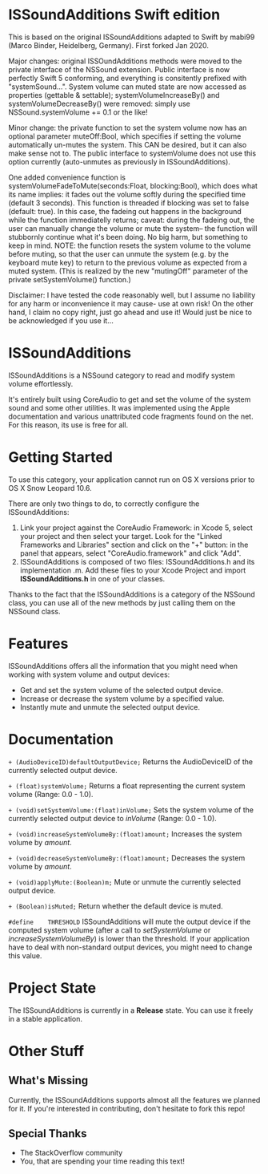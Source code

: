 ISSoundAdditions Swift edition
================
This is based on the original ISSoundAdditions adapted to Swift by mabi99 (Marco Binder, Heidelberg, Germany). First forked Jan 2020.

Major changes: original ISSOundAdditions methods were moved to the private interface of the NSSound extension. Public interface is now perfectly Swift 5 conforming, and everything is consitently prefixed with "systemSound...". System volume can muted state are now accessed as properties (gettable & settable); systemVolumeIncreaseBy() and systemVolumeDecreaseBy() were removed: simply use NSSound.systemVolume += 0.1 or the like!

Minor change: the private function to set the system volume now has an optional parameter muteOff:Bool, which specifies if setting the volume automatically un-mutes the system. This CAN be desired, but it can also make sense not to. The public interface to systemVolume does not use this option currently (auto-unmutes as previously in ISSoundAdditions).

One added convenience function is systemVolumeFadeToMute(seconds:Float, blocking:Bool), which does what its name implies: it fades out the volume softly during the specified time (default 3 seconds). This function is threaded if blocking was set to false (default: true). In this case, the fadeing out happens in the background while the function immediatelly returns; caveat: during the fadeing out, the user can manually change the volume or mute the system– the function will stubbornly continue what it's been doing. No big harm, but something to keep in mind. NOTE: the function resets the system volume to the volume before muting, so that the user can unmute the system (e.g. by the keyboard mute key) to return to the previous volume as expected from a muted system. (This is realized by the new "mutingOff" parameter of the private setSystemVolume() function.)

Disclaimer: I have tested the code reasonably well, but I assume no liability for any harm or inconvenience it may cause- use at own risk! On the other hand, I claim no copy right, just go ahead and use it! Would just be nice to be acknowledged if you use it...


ISSoundAdditions
================
ISSoundAdditions is a NSSound category to read and modify system volume effortlessly.

It's entirely built using CoreAudio to get and set the volume of the system sound and some other utilities.
It was implemented using the Apple documentation and various unattributed code fragments
found on the net. For this reason, its use is free for all.
 
Getting Started
=============
To use this category, your application cannot run on OS X versions prior to OS X Snow Leopard 10.6.

There are only two things to do, to correctly configure the ISSoundAdditions:

1. Link your project against the CoreAudio Framework: in Xcode 5, select your project and then select your target. Look for the "Linked Frameworks and Libraries" section and click on the "+" button: in the panel that appears, select "CoreAudio.framework" and click "Add".
2. ISSoundAdditions is composed of two files: ISSoundAdditions.h and its implementation .m. Add these files to your Xcode Project and import **ISSoundAdditions.h** in one of your classes.

Thanks to the fact that the ISSoundAdditions is a category of the NSSound class, you can use all of the new methods by just calling them on the NSSound class.

Features
=============
ISSoundAdditions offers all the information that you might need when working with system volume and output devices:

* Get and set the system volume of the selected output device.
* Increase or decrease the system volume by a specified value.
* Instantly mute and unmute the selected output device.

Documentation
=============

`+ (AudioDeviceID)defaultOutputDevice;`
Returns the AudioDeviceID of the currently selected output device.

`+ (float)systemVolume;`
Returns a float representing the current system volume (Range: 0.0 - 1.0).

`+ (void)setSystemVolume:(float)inVolume;`
Sets the system volume of the currently selected output device to *inVolume*  (Range: 0.0 - 1.0).

`+ (void)increaseSystemVolumeBy:(float)amount;`
Increases the system volume by *amount*.

`+ (void)decreaseSystemVolumeBy:(float)amount;`
Decreases the system volume by *amount*.

`+ (void)applyMute:(Boolean)m;`
Mute or unmute the currently selected output device.

`+ (Boolean)isMuted;`
Return whether the default device is muted.

`#define	THRESHOLD`
ISSoundAdditions will mute the output device if the computed system volume (after a call to *setSystemVolume* or *increaseSystemVolumeBy*) is lower than the threshold.
If your application have to deal with non-standard output devices, you might need to change this value.

Project State
=============
The ISSoundAdditions is currently in a **Release** state. You can use it freely in a stable application.

Other Stuff
=============

## What's Missing
Currently, the ISSoundAdditions supports almost all the features we planned for it. If you're interested in contributing, don't hesitate to fork this repo!

## Special Thanks
* The StackOverflow community
* You, that are spending your time reading this text!
